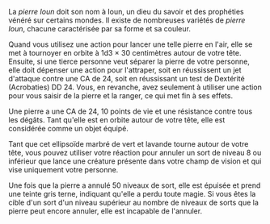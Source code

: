La _pierre Ioun_ doit son nom à Ioun, un dieu du savoir et des prophéties vénéré sur certains mondes. Il existe de nombreuses variétés de _pierre Ioun_, chacune caractérisée par sa forme et sa couleur.

Quand vous utilisez une action pour lancer une telle pierre en l'air, elle se met à tournoyer en orbite à 1d3 × 30 centimètres autour de votre tête. Ensuite, si une tierce personne veut séparer la pierre de votre personne, elle doit dépenser une action pour l'attraper, soit en réussissent un jet d'attaque contre une CA de 24, soit en réussissant un test de Dextérité (Acrobaties) DD 24. Vous, en revanche, avez seulement à utiliser une action pour vous saisir de la pierre et la ranger, ce qui met fin à ses effets.

Une pierre a une CA de 24, 10 points de vie et une résistance contre tous les dégâts. Tant qu'elle est en orbite autour de votre tête, elle est considérée comme un objet équipé.

Tant que cet ellipsoïde marbré de vert et lavande tourne autour de votre tête, vous pouvez utiliser votre réaction pour annuler un sort de niveau 8 ou inférieur que lance une créature présente dans votre champ de vision et qui vise uniquement votre personne.

Une fois que la pierre a annulé 50 niveaux de sort, elle est épuisée et prend une teinte gris terne, indiquant qu'elle a perdu toute magie. Si vous êtes la cible d'un sort d'un niveau supérieur au nombre de niveaux de sorts que la pierre peut encore annuler, elle est incapable de l'annuler.
